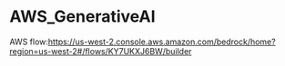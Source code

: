 # AWS_GenerativeAI

AWS flow:https://us-west-2.console.aws.amazon.com/bedrock/home?region=us-west-2#/flows/KY7UKXJ6BW/builder
